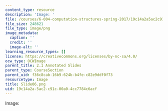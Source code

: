 ```yaml
---
content_type: resource
description: 'Image: '
file: /courses/6-004-computation-structures-spring-2017/19c14a2a5ac2c91c00a04cc7784c6acf_Slide06.png
file_size: 248621
file_type: image/png
image_metadata:
  caption: ''
  credit: ''
  image-alt: ''
learning_resource_types: []
license: https://creativecommons.org/licenses/by-nc-sa/4.0/
ocw_type: OCWImage
parent_title: 2.1 Annotated Slides
parent_type: CourseSection
parent_uid: f36c8cab-16b9-624b-b4fe-c82e9ddf0f73
resourcetype: Image
title: Slide06.png
uid: 19c14a2a-5ac2-c91c-00a0-4cc7784c6acf
---
```

Image: 